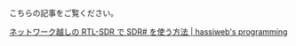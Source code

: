 こちらの記事をご覧ください。

[ネットワーク越しの RTL-SDR で SDR# を使う方法 | hassiweb's programming](https://hassiweb-programming.blogspot.com/2020/05/sdrsharp-using-remote-rtl-sdr.html)